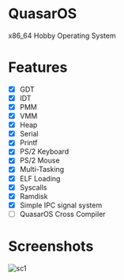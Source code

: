 # QuasarOS
x86_64 Hobby Operating System

# Features
- [x] GDT
- [x] IDT
- [x] PMM
- [x] VMM
- [x] Heap
- [x] Serial
- [x] Printf
- [x] PS/2 Keyboard
- [x] PS/2 Mouse
- [x] Multi-Tasking
- [x] ELF Loading
- [x] Syscalls
- [x] Ramdisk
- [x] Simple IPC signal system
- [ ] QuasarOS Cross Compiler

# Screenshots
![sc1](https://github.com/asterd-og/QuasarOS/blob/main/imgs/sc1.png?raw=true)
